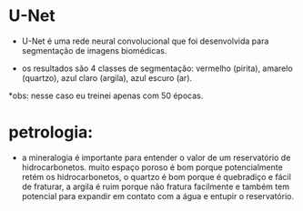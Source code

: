 # U-Net

- U-Net é uma rede neural convolucional que foi desenvolvida para segmentação de imagens biomédicas.

- os resultados são 4 classes de segmentação: vermelho (pirita), amarelo (quartzo), azul claro (argila), azul escuro (ar).

*obs: nesse caso eu treinei apenas com 50 épocas.

# petrologia:

- a mineralogia é importante para entender o valor de um reservatório de hidrocarbonetos. muito espaço poroso é bom porque potencialmente retém os hidrocarbonetos, o quartzo é bom porque é quebradiço e fácil de fraturar, a argila é ruim porque não fratura facilmente e também tem potencial para expandir em contato com a água e entupir o reservatório.
